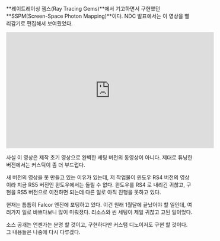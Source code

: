 **레이트레이싱 젬스(Ray Tracing Gems)**에서 기고하면서 구현했던 **SSPM(Screen-Space Photon Mapping)**이다. NDC 발표에서는 이 영상을 빨리감기로 편집해서 보여줬었다.

<iframe width="560" height="315" src="https://www.youtube.com/embed/T_b6StxmMfQ" frameborder="0" allow="accelerometer; autoplay; encrypted-media; gyroscope; picture-in-picture" allowfullscreen></iframe>

사실 이 영상은 제작 초기 영상으로 완벽한 세팅 버전의 동영상이 아니다. 제대로 튜닝한 버전에서는 커스틱이 좀 더 부드럽다.

새 버전의 영상을 못 만들고 있는 이유가 있는데, 저 작업물이 윈도우 RS4 버전의 영상이라 지금 RS5 버전인 윈도우에서는 돌릴 수 없다. 윈도우를 RS4 로 내리긴 귀찮고, 구현을 RS5 버전으로 이전하면 되는데 다른 일로 아직 진행을 못하고 있다.

현재는 틈틈히 Falcor 엔진에 포팅하고 있다. 이건 원래 1월달에 끝났어야 할 일인데, 여러가지 일로 바쁘다보니 많이 미뤄졌다. 리소스와 씬 세팅이 제일 귀찮고 고된 일이었다.

소스 공개는 언젠가는 분명 할 것이고, 구현하다만 커스텀 디노이저도 구현 할 것이다. 그 내용들은 나중에 다시 다루겠다.
